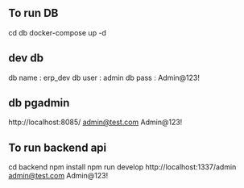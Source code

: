 ## To run DB
cd db
docker-compose up -d

## dev db 
db name :  erp_dev
db user :  admin
db pass :  Admin@123!

## db pgadmin
http://localhost:8085/
admin@test.com
Admin@123!

## To run backend api
cd backend
npm install
npm run develop
http://localhost:1337/admin
admin@test.com
Admin@123!

